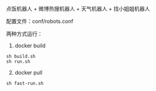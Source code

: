 点饭机器人 + 微博热搜机器人 + 天气机器人 + 找小姐姐机器人

配置文件：conf/robots.conf

两种方式运行：

1. docker build
```
sh build.sh
sh run.sh
```

2. docker pull
```
sh fast-run.sh
```
